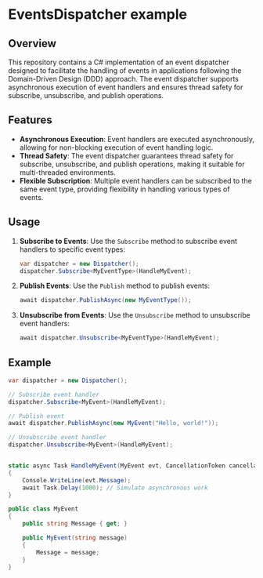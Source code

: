 # EventsDispatcher example

## Overview

This repository contains a C# implementation of an event dispatcher designed to facilitate the handling of events in applications following the Domain-Driven Design (DDD) approach. The event dispatcher supports asynchronous execution of event handlers and ensures thread safety for subscribe, unsubscribe, and publish operations.

## Features

- **Asynchronous Execution**: Event handlers are executed asynchronously, allowing for non-blocking execution of event handling logic.
- **Thread Safety**: The event dispatcher guarantees thread safety for subscribe, unsubscribe, and publish operations, making it suitable for multi-threaded environments.
- **Flexible Subscription**: Multiple event handlers can be subscribed to the same event type, providing flexibility in handling various types of events.

## Usage

1. **Subscribe to Events**: Use the `Subscribe` method to subscribe event handlers to specific event types:

    ```csharp
    var dispatcher = new Dispatcher();
    dispatcher.Subscribe<MyEventType>(HandleMyEvent);
    ```

2. **Publish Events**: Use the `Publish` method to publish events:

    ```csharp
    await dispatcher.PublishAsync(new MyEventType());
    ```

3. **Unsubscribe from Events**: Use the `Unsubscribe` method to unsubscribe event handlers:

    ```csharp
    await dispatcher.Unsubscribe<MyEventType>(HandleMyEvent);
    ```

## Example

```csharp
var dispatcher = new Dispatcher();

// Subscribe event handler
dispatcher.Subscribe<MyEvent>(HandleMyEvent);

// Publish event
await dispatcher.PublishAsync(new MyEvent("Hello, world!"));

// Unsubscribe event handler
dispatcher.Unsubscribe<MyEvent>(HandleMyEvent);


static async Task HandleMyEvent(MyEvent evt, CancellationToken cancellationToken)
{
    Console.WriteLine(evt.Message);
    await Task.Delay(1000); // Simulate asynchronous work
}

public class MyEvent
{
    public string Message { get; }

    public MyEvent(string message)
    {
        Message = message;
    }
}
```
